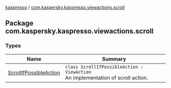 [kaspresso](../index.md) / [com.kaspersky.kaspresso.viewactions.scroll](./index.md)

## Package com.kaspersky.kaspresso.viewactions.scroll

### Types

| Name | Summary |
|---|---|
| [ScrollIfPossibleAction](-scroll-if-possible-action/index.md) | `class ScrollIfPossibleAction : ViewAction`<br>An implementation of scroll action. |

